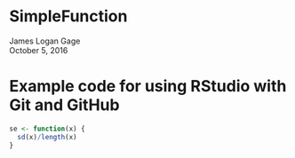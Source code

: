 # SimpleFunction
James Logan Gage  
October 5, 2016  

# Example code for using RStudio with Git and GitHub


```r
se <- function(x) {
  sd(x)/length(x)
}
```
